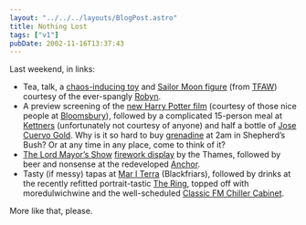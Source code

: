 ```yaml
---
layout: "../../../layouts/BlogPost.astro"
title: Nothing Lost
tags: ["v1"]
pubDate: 2002-11-16T13:37:43
---
```


Last weekend, in links:

- Tea, talk, a [chaos-inducing toy][1] and [Sailor Moon figure][2] (from [TFAW][3]) courtesy of the ever-spangly [Robyn][4].
- A preview screening of the [new Harry Potter film][5] (courtesy of those nice people at [Bloomsbury][6]), followed by a complicated 15-person meal at [Kettners][7] (unfortunately not courtesy of anyone) and half a bottle of [Jose Cuervo Gold][8]. Why is it so hard to buy [grenadine][9] at 2am in Shepherd&#8217;s Bush? Or at any time in any place, come to think of it?
- [The Lord Mayor&#8217;s Show][10] [firework display][11] by the Thames, followed by beer and nonsense at the redeveloped [Anchor][12].
- Tasty (if messy) tapas at [Mar I Terra][13] (Blackfriars), followed by drinks at the recently refitted portrait-tastic [The Ring][14], topped off with moredulwichwine and the well-scheduled [Classic FM Chiller Cabinet][15].

More like that, please.

[1]: http://www.geospaceplay.com/cgi-local/shop.pl/SID=1037028660.2267105/page=electronic_toys_et1.html "GeospacePlay:Super Sonic Spaceball"
[2]: http://www.irwintoy.com/Catalogue/Product/Default.asp?ProductID=39487&BrandID=6
[3]: http://www.tfaw.com/ "Things From Another World"
[4]: http://www.orbyn.com/cult/
[5]: http://uk.imdb.com/Title?0295297 "IMDb UK: Harry Potter and the Chamber of Secrets"
[6]: http://www.bloomsburymagazine.com/ "Bloomsbury Publishing: Cheers, Lisa! (Lisa is now obsessed with the shiny hair on the Sailor Mars toy"
[7]: http://shopping.guardian.co.uk/food/story/0,1587,764521,00.html "The Guardian: Base instincts (Review/history of Kettners)"
[8]: http://www.cuervo.com/ "Cuervo: How is it possible to drink tequila responsibly? Thanks, Sam!"
[9]: http://www.webtender.com/db/ingred/82 "The Webtender: Grenadine (Used in the following 564 drinks)"
[10]: http://www.lordmayorsshow.org/
[11]: http://www.lordmayorsshow.org/otd/fireworks.shtml "Lord Mayor's Show: Firework display"
[12]: http://www.portal.e-street.net/com/10025576 "e-street.com: Anchor pub"
[13]: http://www.mariterra.com/ "Mar I Terra (Blackfriars/Southwark and Soho)"
[14]: http://www.bbc.co.uk/london/sport/boxing/pubs.shtml "BBC London Sports: Boxing Pubs"
[15]: http://www.classicfm.com/page.cfm?station=classicfm&s=1&program=programmes&p=14&page=chillercabinet&g=972&channel=on-air "Classic FM: The Chiller Cabinet playlist"
